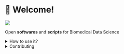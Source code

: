 # 👋 Welcome!

![](logo/BDC\_logo.png)

Open **softwares** and **scripts** for Biomedical Data Science

<details>

<summary>How to use it?</summary>

Follow the steps in [Access the Biomedical Data Center](broken-reference).

</details>

<details>

<summary>Contributing</summary>

If you want to contribute changes, start a new change request and submit it for review.

</details>
